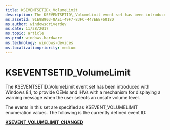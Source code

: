 ```yaml
---
title: KSEVENTSETID\_VolumeLimit
description: The KSEVENTSETID\_VolumeLimit event set has been introduced with Windows 8.1.
ms.assetid: 91E9B903-8AE1-49F7-83FC-447EEEF6018D
ms.author: windowsdriverdev
ms.date: 11/28/2017
ms.topic: article
ms.prod: windows-hardware
ms.technology: windows-devices
ms.localizationpriority: medium
---
```


# KSEVENTSETID\_VolumeLimit


The KSEVENTSETID\_VolumeLimit event set has been introduced with Windows 8.1, to provide OEMs and IHVs with a mechanism for displaying a warning message when the user selects an unsafe volume level.

The events in this set are specified as KSEVENT\_VOLUMELIMIT enumeration values. The following is the currently defined event ID:

[**KSEVENT\_VOLUMELIMIT\_CHANGED**](ksevent-volumelimit-changed.md)

 

 






